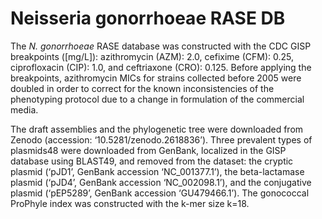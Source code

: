 # Neisseria gonorrhoeae RASE DB

The *N. gonorrhoeae* RASE database was constructed with the CDC GISP breakpoints ([mg/L]): azithromycin (AZM): 2.0, cefixime (CFM): 0.25, ciprofloxacin (CIP): 1.0, and ceftriaxone (CRO): 0.125. Before applying the breakpoints, azithromycin MICs for strains collected before 2005 were doubled in order to correct for the known inconsistencies of the phenotyping protocol due to a change in formulation of the commercial media.

The draft assemblies and the phylogenetic tree were downloaded from Zenodo (accession: ‘10.5281/zenodo.2618836’). Three prevalent types of plasmids48 were downloaded from GenBank, localized in the GISP database using BLAST49, and removed from the dataset: the cryptic plasmid (‘pJD1’, GenBank accession ‘NC_001377.1’), the beta-lactamase plasmid (‘pJD4’, GenBank accession ‘NC_002098.1’), and the conjugative plasmid (‘pEP5289’, GenBank accession ‘GU479466.1’). The gonococcal ProPhyle index was constructed with the k-mer size k=18.

